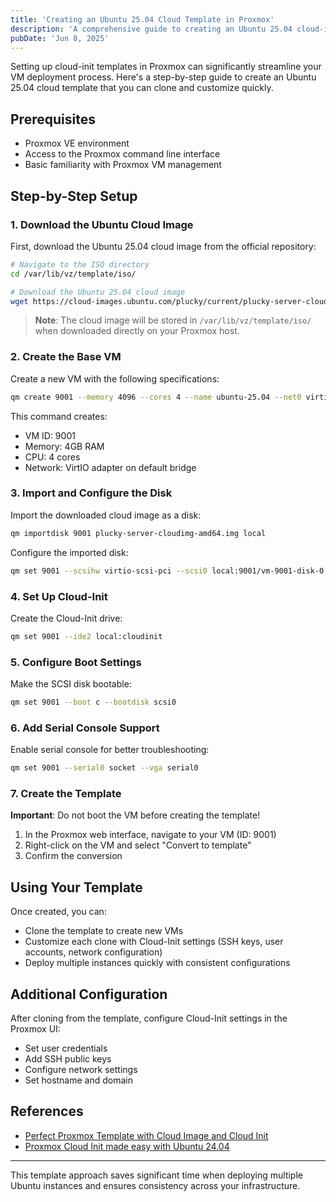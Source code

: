 ```yaml
---
title: 'Creating an Ubuntu 25.04 Cloud Template in Proxmox'
description: 'A comprehensive guide to creating an Ubuntu 25.04 cloud-init template in Proxmox VE for streamlined VM deployment and infrastructure automation.'
pubDate: 'Jun 8, 2025'
---
```


Setting up cloud-init templates in Proxmox can significantly streamline your VM deployment process. Here's a step-by-step guide to create an Ubuntu 25.04 cloud template that you can clone and customize quickly.

## Prerequisites

- Proxmox VE environment
- Access to the Proxmox command line interface
- Basic familiarity with Proxmox VM management

## Step-by-Step Setup

### 1. Download the Ubuntu Cloud Image

First, download the Ubuntu 25.04 cloud image from the official repository:

```bash
# Navigate to the ISO directory
cd /var/lib/vz/template/iso/

# Download the Ubuntu 25.04 cloud image
wget https://cloud-images.ubuntu.com/plucky/current/plucky-server-cloudimg-amd64.img
```

> **Note**: The cloud image will be stored in `/var/lib/vz/template/iso/` when downloaded directly on your Proxmox host.

### 2. Create the Base VM

Create a new VM with the following specifications:

```bash
qm create 9001 --memory 4096 --cores 4 --name ubuntu-25.04 --net0 virtio,bridge=vmbr0
```

This command creates:
- VM ID: 9001
- Memory: 4GB RAM
- CPU: 4 cores
- Network: VirtIO adapter on default bridge

### 3. Import and Configure the Disk

Import the downloaded cloud image as a disk:

```bash
qm importdisk 9001 plucky-server-cloudimg-amd64.img local
```

Configure the imported disk:

```bash
qm set 9001 --scsihw virtio-scsi-pci --scsi0 local:9001/vm-9001-disk-0.raw
```

### 4. Set Up Cloud-Init

Create the Cloud-Init drive:

```bash
qm set 9001 --ide2 local:cloudinit
```

### 5. Configure Boot Settings

Make the SCSI disk bootable:

```bash
qm set 9001 --boot c --bootdisk scsi0
```

### 6. Add Serial Console Support

Enable serial console for better troubleshooting:

```bash
qm set 9001 --serial0 socket --vga serial0
```

### 7. Create the Template

**Important**: Do not boot the VM before creating the template!

1. In the Proxmox web interface, navigate to your VM (ID: 9001)
2. Right-click on the VM and select "Convert to template"
3. Confirm the conversion

## Using Your Template

Once created, you can:
- Clone the template to create new VMs
- Customize each clone with Cloud-Init settings (SSH keys, user accounts, network configuration)
- Deploy multiple instances quickly with consistent configurations

## Additional Configuration

After cloning from the template, configure Cloud-Init settings in the Proxmox UI:
- Set user credentials
- Add SSH public keys
- Configure network settings
- Set hostname and domain

## References

- [Perfect Proxmox Template with Cloud Image and Cloud Init](https://www.example.com)
- [Proxmox Cloud Init made easy with Ubuntu 24.04](https://www.example.com)

---

This template approach saves significant time when deploying multiple Ubuntu instances and ensures consistency across your infrastructure.